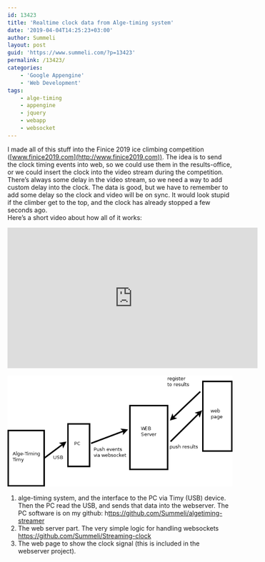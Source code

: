 ```yaml
---
id: 13423
title: 'Realtime clock data from Alge-timing system'
date: '2019-04-04T14:25:23+03:00'
author: Summeli
layout: post
guid: 'https://www.summeli.com/?p=13423'
permalink: /13423/
categories:
    - 'Google Appengine'
    - 'Web Development'
tags:
    - alge-timing
    - appengine
    - jquery
    - webapp
    - websocket
---
```


I made all of this stuff into the Finice 2019 ice climbing competition ([www.finice2019.com](http://www.finice2019.com)). The idea is to send the clock timing events into web, so we could use them in the results-office, or we could insert the clock into the video stream during the competition. There’s always some delay in the video stream, so we need a way to add custom delay into the clock. The data is good, but we have to remember to add some delay so the clock and video will be on sync. It would look stupid if the climber get to the top, and the clock has already stopped a few seconds ago.  
Here’s a short video about how all of it works: 

<iframe allowfullscreen="allowfullscreen" frameborder="0" height="315" loading="lazy" src="https://www.youtube.com/embed/7SYG0wvdRCA" width="560"></iframe>  
  
   
![](/wp-content/uploads/2019/04/finice1.png)

1. alge-timing system, and the interface to the PC via Timy (USB) device. Then the PC read the USB, and sends that data into the webserver. The PC software is on my github: h[ttps://github.com/Summeli/algetiming-streamer](https://github.com/Summeli/algetiming-streamer)
2. The web server part. The very simple logic for handling websockets <https://github.com/Summeli/Streaming-clock>
3. The web page to show the clock signal (this is included in the webserver project).